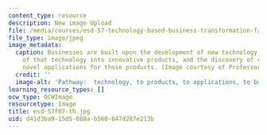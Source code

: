 ```yaml
---
content_type: resource
description: New image Upload
file: /media/courses/esd-57-technology-based-business-transformation-fall-2007/d41d3ba915d5888ab560647d287e213b_esd-57f07-th.jpg
file_type: image/jpeg
image_metadata:
  caption: Businesses are built upon the development of new technology, the translation
    of that technology into innovative products, and the discovery of relevant and
    novel applications for those products. (Image courtesy of Professor Wladawsky-Berger.)
  credit: ''
  image-alt: 'Pathway:  technology, to products, to applications, to business.'
learning_resource_types: []
ocw_type: OCWImage
resourcetype: Image
title: esd-57f07-th.jpg
uid: d41d3ba9-15d5-888a-b560-647d287e213b
---
```

